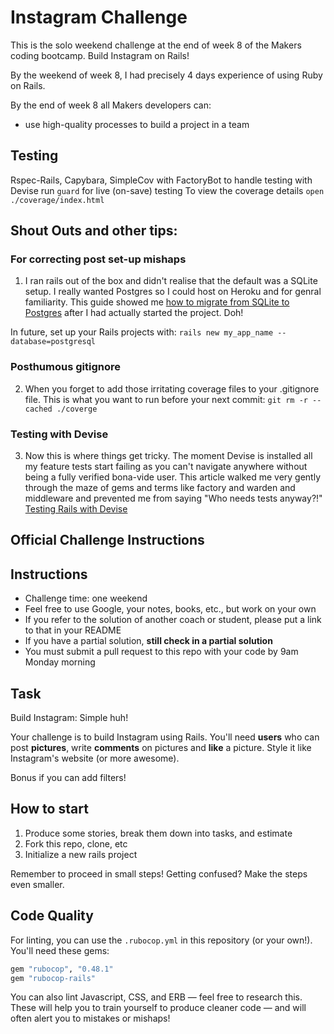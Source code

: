 Instagram Challenge
===================
This is the solo weekend challenge at the end of week 8 of the Makers coding bootcamp. 
Build Instagram on Rails!

By the weekend of week 8, I had precisely 4 days experience of using Ruby on Rails.

By the end of week 8 all Makers developers can:
- use high-quality processes to build a project in a team

Testing
----
Rspec-Rails, Capybara, SimpleCov with FactoryBot to handle testing with Devise
run `guard` for live (on-save) testing
To view the coverage details `open ./coverage/index.html`

Shout Outs and other tips:
------
### For correcting post set-up mishaps
1. I ran rails out of the box and didn't realise that the default was a SQLite setup. I really wanted Postgres so I could host on Heroku and for genral familiarity. This guide showed me [how to migrate from SQLite to Postgres](https://www.daveferrara1.com/ruby-in-rails-switch-from-sqlite3-to-postgres/) after I had actually started the project. Doh!

In future, set up your Rails projects with: `rails new my_app_name --database=postgresql`

### Posthumous gitignore
2. When you forget to add those irritating coverage files to your .gitignore file. This is what you want to run before your next commit: `git rm -r --cached ./coverge`

### Testing with Devise
3. Now this is where things get tricky. The moment Devise is installed all my feature tests start failing as you can't navigate anywhere without being a fully verified bona-vide user. This article walked me very gently through the maze of gems and terms like factory and warden and middleware and prevented me from saying "Who needs tests anyway?!"
[Testing Rails with Devise](http://willschenk.com/setting-up-testing/)

Official Challenge Instructions
------

## Instructions

* Challenge time: one weekend
* Feel free to use Google, your notes, books, etc., but work on your own
* If you refer to the solution of another coach or student, please put a link to that in your README
* If you have a partial solution, **still check in a partial solution**
* You must submit a pull request to this repo with your code by 9am Monday morning

## Task

Build Instagram: Simple huh!

Your challenge is to build Instagram using Rails. You'll need **users** who can post **pictures**, write **comments** on pictures and **like** a picture. Style it like Instagram's website (or more awesome).

Bonus if you can add filters!

## How to start

1. Produce some stories, break them down into tasks, and estimate
2. Fork this repo, clone, etc
3. Initialize a new rails project

Remember to proceed in small steps! Getting confused? Make the steps even smaller.

## Code Quality

For linting, you can use the `.rubocop.yml` in this repository (or your own!).
You'll need these gems:

```ruby
gem "rubocop", "0.48.1"
gem "rubocop-rails"
```

You can also lint Javascript, CSS, and ERB — feel free to research this. These
will help you to train yourself to produce cleaner code — and will often alert
you to mistakes or mishaps!
